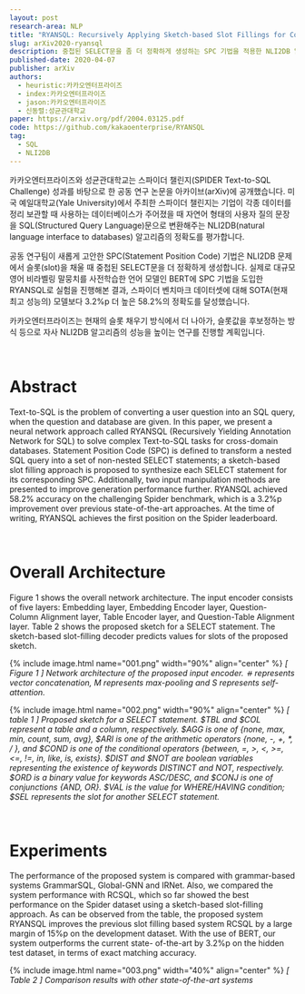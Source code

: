 ```yaml
---
layout: post
research-area: NLP
title: "RYANSQL: Recursively Applying Sketch-based Slot Fillings for Complex Text-to-SQL in Cross-Domain Databases"
slug: arXiv2020-ryansql
description: 중첩된 SELECT문을 좀 더 정확하게 생성하는 SPC 기법을 적용한 NLI2DB 알고리즘 'RYANSQL' 제안
published-date: 2020-04-07
publisher: arXiv
authors:
  - heuristic:카카오엔터프라이즈
  - index:카카오엔터프라이즈
  - jason:카카오엔터프라이즈
  - 신동렬:성균관대학교
paper: https://arxiv.org/pdf/2004.03125.pdf
code: https://github.com/kakaoenterprise/RYANSQL
tag:
  - SQL
  - NLI2DB
---
```


카카오엔터프라이즈와 성균관대학교는 스파이더 챌린지(SPIDER Text-to-SQL Challenge) 성과를 바탕으로 한 공동 연구 논문을 아카이브(arXiv)에 공개했습니다. 미국 예일대학교(Yale University)에서 주최한 스파이더 챌린지는 기업이 각종 데이터를 정리 보관할 때 사용하는 데이터베이스가 주어졌을 때 자연어 형태의 사용자 질의 문장을 SQL(Structured Query Language)문으로 변환해주는 NLI2DB(natural language interface to databases) 알고리즘의 정확도를 평가합니다.

공동 연구팀이 새롭게 고안한 SPC(Statement Position Code) 기법은 NLI2DB 문제에서 슬롯(slot)을 채울 때 중첩된 SELECT문을 더 정확하게 생성합니다. 실제로 대규모 영어 비라벨링 말뭉치를 사전학습한 언어 모델인 BERT에 SPC 기법을 도입한 RYANSQL로 실험을 진행해본 결과, 스파이더 벤치마크 데이터셋에 대해 SOTA(현재 최고 성능의) 모델보다 3.2%p 더 높은 58.2%의 정확도를 달성했습니다.

카카오엔터프라이즈는 현재의 슬롯 채우기 방식에서 더 나아가, 슬롯값을 후보정하는 방식 등으로 자사 NLI2DB 알고리즘의 성능을 높이는 연구를 진행할 계획입니다.

<br/>

# Abstract

Text-to-SQL is the problem of converting a user question into an SQL query, when the question and database are given. In this paper, we present a neural network approach called RYANSQL (Recursively Yielding Annotation Network for SQL) to solve complex Text-to-SQL tasks for cross-domain databases. Statement Position Code (SPC) is defined to transform a nested SQL query into a set of non-nested SELECT statements; a sketch-based slot filling approach is proposed to synthesize each SELECT statement for its corresponding SPC. Additionally, two input manipulation methods are presented to improve generation performance further. RYANSQL achieved 58.2% accuracy on the challenging Spider benchmark, which is a 3.2%p improvement over previous state-of-the-art approaches. At the time of writing, RYANSQL achieves the first position on the Spider leaderboard.

<br/>

# Overall Architecture

Figure 1 shows the overall network architecture. The input encoder consists of five layers: Embedding layer, Embedding Encoder layer, Question- Column Alignment layer, Table Encoder layer, and Question-Table Alignment layer. Table 2 shows the proposed sketch for a SELECT statement. The sketch-based slot-filling decoder predicts values for slots of the proposed sketch.


{% include image.html name="001.png" width="90%" align="center" %}
<em>[ Figure 1 ] Network architecture of the proposed input encoder. ⧺ represents vector concatenation, M represents max-pooling and S represents self-attention.</em>

{% include image.html name="002.png" width="90%" align="center" %}
<em>[ table 1 ] Proposed sketch for a SELECT statement. $TBL and $COL represent a table and a column, respectively. $AGG is one of {none, max, min, count, sum, avg}, $ARI is one of the arithmetic operators {none, -, +, *, / }, and $COND is one of the conditional operators {between, =, >, <, >=, <=, !=, in, like, is, exists}. $DIST and $NOT are boolean variables representing the existence of keywords DISTINCT and NOT, respectively. $ORD is a binary value for keywords ASC/DESC, and $CONJ is one of conjunctions {AND, OR}. $VAL is the value for WHERE/HAVING condition; $SEL represents the slot for another SELECT statement.</em>

<br/>

# Experiments

The performance of the proposed system is compared with grammar-based systems GrammarSQL, Global-GNN and IRNet. Also, we compared the system performance with RCSQL, which so far showed the best performance on the Spider dataset using a sketch-based slot-filling approach. As can be observed from the table, the proposed system RYANSQL improves the previous slot filling based system RCSQL by a large margin of 15%p on the development dataset. With the use of BERT, our system outperforms the current state- of-the-art by 3.2%p on the hidden test dataset, in terms of exact matching accuracy.

{% include image.html name="003.png" width="40%" align="center" %}
<em class="center">[ Table 2 ] Comparison results with other state-of-the-art systems</em>

